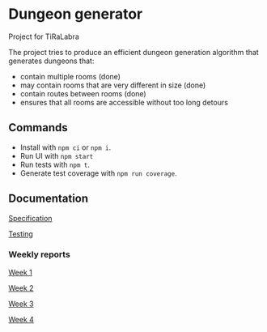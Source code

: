 # Dungeon generator

Project for TiRaLabra

The project tries to produce an efficient dungeon generation algorithm that generates dungeons that:

- contain multiple rooms (done)
- may contain rooms that are very different in size (done)
- contain routes between rooms (done)
- ensures that all rooms are accessible without too long detours

## Commands

- Install with `npm ci` or `npm i`.
- Run UI with `npm start`
- Run tests with `npm t`.
- Generate test coverage with `npm run coverage`.

## Documentation

[Specification](docs/spec.md)

[Testing](docs/test.md)

### Weekly reports

[Week 1](docs/weekly-reports/week1.md)

[Week 2](docs/weekly-reports/week2.md)

[Week 3](docs/weekly-reports/week3.md)

[Week 4](docs/weekly-reports/week4.md)
